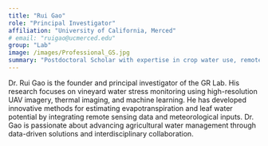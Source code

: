 ```yaml
---
title: "Rui Gao"
role: "Principal Investigator"
affiliation: "University of California, Merced"
# email: "ruigao@ucmerced.edu"
group: "Lab"
image: /images/Professional_GS.jpg
summary: "Postdoctoral Scholar with expertise in crop water use, remote sensing, and AI-driven modeling."
---
```


Dr. Rui Gao is the founder and principal investigator of the GR Lab. His research focuses on vineyard water stress monitoring using high-resolution UAV imagery, thermal imaging, and machine learning. 
He has developed innovative methods for estimating evapotranspiration and leaf water potential by integrating remote sensing data and meteorological inputs. Dr. Gao is passionate about advancing agricultural water management through data-driven solutions and interdisciplinary collaboration.

<!-- ---
title: "Rui Gao"
position: "Postdoctoral Researcher"
image: /images/Professional_GS.jpg
layout: archive
permalink: /people/rui-gao/
author_profile: true
tags:
  - Drainage
  - Image Processing
  - Signal Processing
  - ArcMap
  - ArcGIS-Pro
  - Python
  - Matlab
---

Rui Gao is focused on remote sensing and water management in California vineyards. -->
